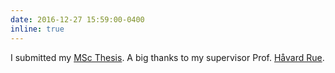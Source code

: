 ```yaml
---
date: 2016-12-27 15:59:00-0400
inline: true
---
```


I submitted my [MSc Thesis](https://brage.bibsys.no/xmlui/handle/11250/2433761?locale-attribute=en). A big thanks to my supervisor Prof. [Håvard Rue](http://www.math.ntnu.no/~hrue).

